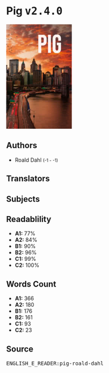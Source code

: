 # Pig <kbd>v2.4.0</kbd>

![](./cover.medium.jpg "")

## Authors


 - Roald Dahl <small>(-1 - -1)</small>

## Translators



## Subjects



## Readablility


 - **A1:** 77%
 - **A2:** 84%
 - **B1:** 90%
 - **B2:** 96%
 - **C1:** 99%
 - **C2:** 100%

## Words Count


 - **A1:** 366
 - **A2:** 180
 - **B1:** 176
 - **B2:** 161
 - **C1:** 93
 - **C2:** 23

## Source


<kbd>ENGLISH_E_READER:pig-roald-dahl</kbd>
